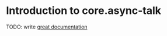 # Introduction to core.async-talk

TODO: write [great documentation](http://jacobian.org/writing/great-documentation/what-to-write/)
